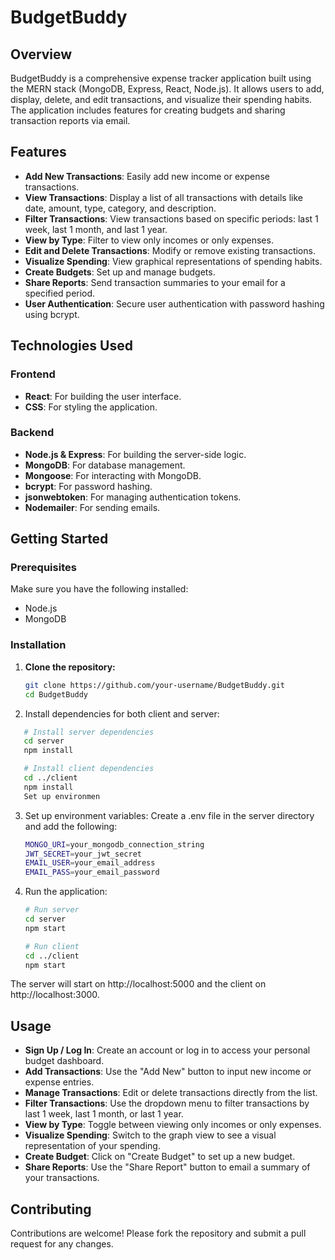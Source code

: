 # BudgetBuddy



## Overview

BudgetBuddy is a comprehensive expense tracker application built using the MERN stack (MongoDB, Express, React, Node.js). It allows users to add, display, delete, and edit transactions, and visualize their spending habits. The application includes features for creating budgets and sharing transaction reports via email.

## Features

- **Add New Transactions**: Easily add new income or expense transactions.
- **View Transactions**: Display a list of all transactions with details like date, amount, type, category, and description.
- **Filter Transactions**: View transactions based on specific periods: last 1 week, last 1 month, and last 1 year.
- **View by Type**: Filter to view only incomes or only expenses.
- **Edit and Delete Transactions**: Modify or remove existing transactions.
- **Visualize Spending**: View graphical representations of spending habits.
- **Create Budgets**: Set up and manage budgets.
- **Share Reports**: Send transaction summaries to your email for a specified period.
- **User Authentication**: Secure user authentication with password hashing using bcrypt.

## Technologies Used

### Frontend
- **React**: For building the user interface.
- **CSS**: For styling the application.

### Backend
- **Node.js & Express**: For building the server-side logic.
- **MongoDB**: For database management.
- **Mongoose**: For interacting with MongoDB.
- **bcrypt**: For password hashing.
- **jsonwebtoken**: For managing authentication tokens.
- **Nodemailer**: For sending emails.

## Getting Started

### Prerequisites

Make sure you have the following installed:

- Node.js
- MongoDB

### Installation

1. **Clone the repository:**
   ```sh
   git clone https://github.com/your-username/BudgetBuddy.git
   cd BudgetBuddy


2. Install dependencies for both client and server:

```sh
   # Install server dependencies
   cd server
   npm install

   # Install client dependencies
   cd ../client
   npm install
   Set up environmen
```

3. Set up environment variables:
   Create a .env file in the server directory and add the following:
   ```sh
   MONGO_URI=your_mongodb_connection_string
   JWT_SECRET=your_jwt_secret
   EMAIL_USER=your_email_address
   EMAIL_PASS=your_email_password
   ```
4. Run the application:
   ```sh
   # Run server
   cd server
   npm start

   # Run client
   cd ../client
   npm start
   ```
The server will start on http://localhost:5000 and the client on http://localhost:3000.

## Usage

- **Sign Up / Log In**: Create an account or log in to access your personal budget dashboard.
- **Add Transactions**: Use the "Add New" button to input new income or expense entries.
- **Manage Transactions**: Edit or delete transactions directly from the list.
- **Filter Transactions**: Use the dropdown menu to filter transactions by last 1 week, last 1 month, or last 1 year.
- **View by Type**: Toggle between viewing only incomes or only expenses.
- **Visualize Spending**: Switch to the graph view to see a visual representation of your spending.
- **Create Budget**: Click on "Create Budget" to set up a new budget.
- **Share Reports**: Use the "Share Report" button to email a summary of your transactions.

## Contributing

Contributions are welcome! Please fork the repository and submit a pull request for any changes.

